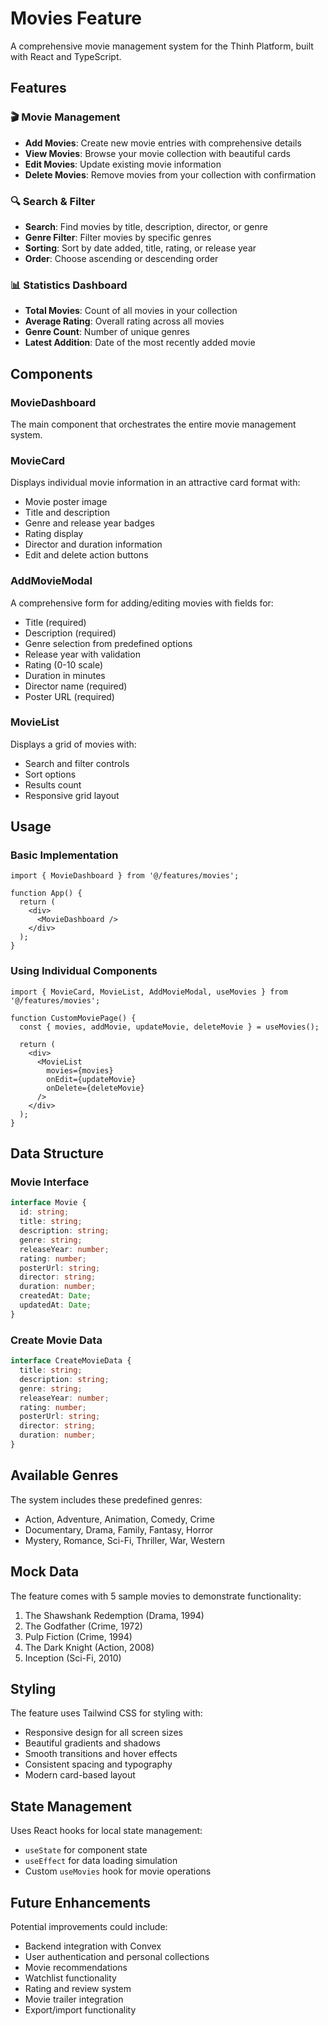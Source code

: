 # Movies Feature

A comprehensive movie management system for the Thinh Platform, built with React and TypeScript.

## Features

### 🎬 Movie Management
- **Add Movies**: Create new movie entries with comprehensive details
- **View Movies**: Browse your movie collection with beautiful cards
- **Edit Movies**: Update existing movie information
- **Delete Movies**: Remove movies from your collection with confirmation

### 🔍 Search & Filter
- **Search**: Find movies by title, description, director, or genre
- **Genre Filter**: Filter movies by specific genres
- **Sorting**: Sort by date added, title, rating, or release year
- **Order**: Choose ascending or descending order

### 📊 Statistics Dashboard
- **Total Movies**: Count of all movies in your collection
- **Average Rating**: Overall rating across all movies
- **Genre Count**: Number of unique genres
- **Latest Addition**: Date of the most recently added movie

## Components

### MovieDashboard
The main component that orchestrates the entire movie management system.

### MovieCard
Displays individual movie information in an attractive card format with:
- Movie poster image
- Title and description
- Genre and release year badges
- Rating display
- Director and duration information
- Edit and delete action buttons

### AddMovieModal
A comprehensive form for adding/editing movies with fields for:
- Title (required)
- Description (required)
- Genre selection from predefined options
- Release year with validation
- Rating (0-10 scale)
- Duration in minutes
- Director name (required)
- Poster URL (required)

### MovieList
Displays a grid of movies with:
- Search and filter controls
- Sort options
- Results count
- Responsive grid layout

## Usage

### Basic Implementation

```tsx
import { MovieDashboard } from '@/features/movies';

function App() {
  return (
    <div>
      <MovieDashboard />
    </div>
  );
}
```

### Using Individual Components

```tsx
import { MovieCard, MovieList, AddMovieModal, useMovies } from '@/features/movies';

function CustomMoviePage() {
  const { movies, addMovie, updateMovie, deleteMovie } = useMovies();
  
  return (
    <div>
      <MovieList 
        movies={movies}
        onEdit={updateMovie}
        onDelete={deleteMovie}
      />
    </div>
  );
}
```

## Data Structure

### Movie Interface
```typescript
interface Movie {
  id: string;
  title: string;
  description: string;
  genre: string;
  releaseYear: number;
  rating: number;
  posterUrl: string;
  director: string;
  duration: number;
  createdAt: Date;
  updatedAt: Date;
}
```

### Create Movie Data
```typescript
interface CreateMovieData {
  title: string;
  description: string;
  genre: string;
  releaseYear: number;
  rating: number;
  posterUrl: string;
  director: string;
  duration: number;
}
```

## Available Genres

The system includes these predefined genres:
- Action, Adventure, Animation, Comedy, Crime
- Documentary, Drama, Family, Fantasy, Horror
- Mystery, Romance, Sci-Fi, Thriller, War, Western

## Mock Data

The feature comes with 5 sample movies to demonstrate functionality:
1. The Shawshank Redemption (Drama, 1994)
2. The Godfather (Crime, 1972)
3. Pulp Fiction (Crime, 1994)
4. The Dark Knight (Action, 2008)
5. Inception (Sci-Fi, 2010)

## Styling

The feature uses Tailwind CSS for styling with:
- Responsive design for all screen sizes
- Beautiful gradients and shadows
- Smooth transitions and hover effects
- Consistent spacing and typography
- Modern card-based layout

## State Management

Uses React hooks for local state management:
- `useState` for component state
- `useEffect` for data loading simulation
- Custom `useMovies` hook for movie operations

## Future Enhancements

Potential improvements could include:
- Backend integration with Convex
- User authentication and personal collections
- Movie recommendations
- Watchlist functionality
- Rating and review system
- Movie trailer integration
- Export/import functionality
